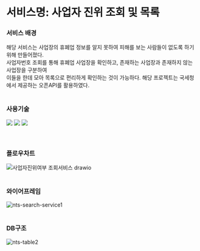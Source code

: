 # 서비스명: 사업자 진위 조회 및 목록
### 서비스 배경
해당 서비스는 사업장의 휴폐업 정보를 알지 못하여 피해를 보는 사람들이 없도록 하기 위해 만들어졌다.<br>
사업자번호 조회를 통해 휴폐업 사업장을 확인하고, 존재하는 사업장과 존재하지 않는 사업장을 구분하여<br>
이들을 한데 모아 목록으로 편리하게 확인하는 것이 가능하다. 해당 프로젝트는 국세청에서 제공하는 오픈API를 활용하였다.
<br>
<br>

### 사용기술
<div>
<img src="https://img.shields.io/badge/java-007396?style=for-the-badge&logo=java&logoColor=white">
<img src="https://img.shields.io/badge/spring-6DB33F?style=for-the-badge&logo=spring&logoColor=white">
<img src="https://img.shields.io/badge/html5-E34F26?style=for-the-badge&logo=html5&logoColor=white">
</div>
<br>
<br>

### 플로우차트
![사업자진위여부 조회서비스 drawio](https://user-images.githubusercontent.com/60878190/215323399-996dcfed-e185-4c1b-a316-7446a79eb095.png)
<br>
<br>

### 와이어프레임
![nts-search-service1](https://user-images.githubusercontent.com/60878190/215323277-965b029c-187f-49c9-b7b9-28798f05007c.jpg)
<br>
<br>

### DB구조
![nts-table2](https://user-images.githubusercontent.com/60878190/215323332-9449b858-4d03-4a70-af3b-380bf308967c.png)

